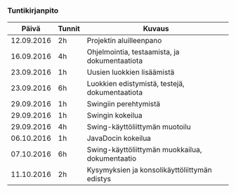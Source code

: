 ### Tuntikirjanpito
Päivä | Tunnit | Kuvaus
---------------|--------|-------
12.09.2016 | 2h | Projektin aluilleenpano
16.09.2016 | 4h | Ohjelmointia, testaamista, ja dokumentaatiota
23.09.2016 | 1h | Uusien luokkien lisäämistä
23.09.2016 | 6h | Luokkien edistymistä, testejä, dokumentaatiota
29.09.2016 | 1h | Swingiin perehtymistä
29.09.2016 | 1h | Swingin kokeilua
29.09.2016 | 4h | Swing-käyttöliittymän muotoilu
06.10.2016 | 1h | JavaDocin kokeilua
07.10.2016 | 6h | Swing-käyttöliittymän muokkailua, dokumentaatio
11.10.2016 | 2h | Kysymyksien ja konsolikäyttöliittymän edistys
